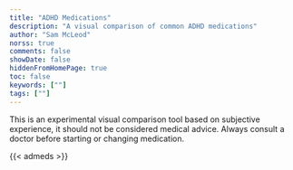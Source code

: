 ```yaml
---
title: "ADHD Medications"
description: "A visual comparison of common ADHD medications"
author: "Sam McLeod"
norss: true
comments: false
showDate: false
hiddenFromHomePage: true
toc: false
keywords: [""]
tags: [""]
---
```


This is an experimental visual comparison tool based on subjective experience, it should not be considered medical advice.
Always consult a doctor before starting or changing medication.

{{< admeds >}}
